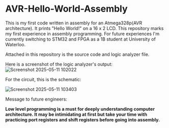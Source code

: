 # AVR-Hello-World-Assembly

This is my first code written in assembly for an Atmega328p(AVR architecture). It prints "Hello World!" on a 16 x 2 LCD. This repository marks my first experience in assembly programming. For future experiences I'm currently switching to STM32 and FPGA as a 1B student at University of Waterloo.

Attached in this repository is the source code and logic analyzer file.

Here is a screenshot of the logic analyzer's output:
![Screenshot 2025-05-11 102022](https://github.com/user-attachments/assets/ac91f676-0505-4110-9192-8763d2154939)

For the circuit, this is the schematic:

![Screenshot 2025-05-11 103403](https://github.com/user-attachments/assets/7a56162d-0ba0-4b13-bae2-6a952c9926b5)

Message to future engineers:

**Low level programming is a must for deeply understanding computer architecture. It may be intimidating at first but take your time with practicing 
port registers and shift registers before going into assembly.**

